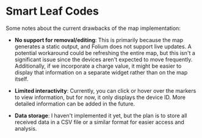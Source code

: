 # Smart Leaf Codes

Some notes about the current drawbacks of the map implementation:

- **No support for removal/editing**: This is primarily because the map generates a static output, and Folium does not support live updates. A potential workaround could be refreshing the entire map, but this isn't a significant issue since the devices aren't expected to move frequently. Additionally, if we incorporate a charge value, it might be easier to display that information on a separate widget rather than on the map itself.

- **Limited interactivity**: Currently, you can click or hover over the markers to view information, but for now, it only displays the device ID. More detailed information can be added in the future.

- **Data storage**: I haven't implemented it yet, but the plan is to store all received data in a CSV file or a similar format for easier access and analysis.